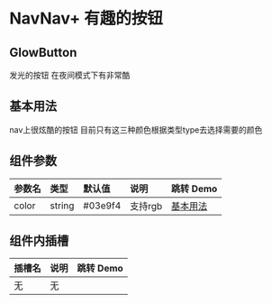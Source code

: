 
# NavNav+ 有趣的按钮
## GlowButton
发光的按钮 在夜间模式下有非常酷

## 基本用法
nav上很炫酷的按钮 目前只有这三种颜色根据类型type去选择需要的颜色

<demo src="./demo-codes/demo.vue" desc="通过 type 改变按钮的颜色,支持各种原生属性"></demo>

##  组件参数
| 参数名 | 类型 | 默认值 | 说明 | 跳转 Demo |
| :---- | :---- | :---- | :---- | :--------- |
|  color    | string  | #03e9f4 | 支持rgb|[基本用法](#基本用法)|


##  组件内插槽

| 插槽名 | 说明 | 跳转 Demo |
| :---- | :---- | :--------- |
|   无   |  无  |      |





